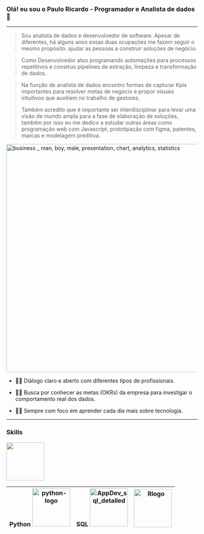 ### Olá! eu sou o Paulo Ricardo - Programador e Analista de dados👋

<!--
**ricardo-dot/ricardo-dot** is a ✨ _special_ ✨ repository because its `README.md` (this file) appears on your GitHub profile.

Here are some ideas to get you started:

- 🔭 I’m currently working on ...
- 🌱 I’m currently learning ...
- 👯 I’m looking to collaborate on ...
- 🤔 I’m looking for help with ...
- 💬 Ask me about ...
- 📫 How to reach me: ...
- 😄 Pronouns: ...
- ⚡ Fun fact: ...
-->
---

> Sou analista de dados e desenvolvedor de software. Apesar de diferentes, há alguns anos essas duas ocupações me fazem seguir o mesmo propósito: ajudar as pessoas a construir soluções de negócio.

> Como Desenvolvedor atuo programando automações para processos repetitivos e construo pipelines de extração, limpeza e transformação de dados.

> Na função de analista de dados encontro formas de capturar Kpis importantes para resolver metas de negocio e propor visuais intuitivos que auxiliem no trabalho de gestores.

> Também acredito que é importante ser interdisciplinar para levar uma visão de mundo ampla para a fase de elaboração de soluções, também por isso eu me dedico a estudar outras áreas como programação web com Javascript, prototipação com figma, patentes, marcas e modelagem preditiva.

<img alt="business _ man, boy, male, presentation, chart, analytics, statistics" src="https://user-images.githubusercontent.com/48892066/151630098-3de63922-8f3f-4005-aefd-52abfdfc9f35.svg" style="height: 600px">
</img>

* 🧑‍🏫 Diálogo claro e aberto com diferentes tipos de profissionais.

* 🕵️‍♂️ Busca por conhecer as metas (OKRs) da empresa para investigar o comportamento real dos dados.

* 🧑‍💻 Sempre com foco em aprender cada dia mais sobre tecnologia.

---
### Skills

<img alt="" src="" style="width: 100px"></img>

Python <img alt="python-logo" src="https://user-images.githubusercontent.com/48892066/151659391-ef399f09-c111-4ee3-bf84-14eb953f6078.png" style="width: 100px"></img> | SQL <img alt="AppDev_sql_detailed" src="https://user-images.githubusercontent.com/48892066/151659466-dc7712ac-843c-45db-8091-54801d46acd4.svg" style="width: 100px"></img> | <img alt="Rlogo" src="https://user-images.githubusercontent.com/48892066/151659490-7b863236-494e-43bb-95e0-74b495a9c614.png" style="width: 100px"></img> | 
--- | --- | --- | 


